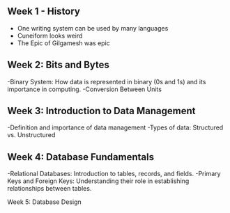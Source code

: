 ## Week 1 - History
- One writing system can be used by many languages
- Cuneiform looks weird
- The Epic of Gilgamesh was epic
## Week 2: Bits and Bytes
-Binary System: How data is represented in binary (0s and 1s) and its importance in computing.
-Conversion Between Units

## Week 3: Introduction to Data Management 
-Definition and importance of data management 
-Types of data: Structured vs. Unstructured

## Week 4: Database Fundamentals
-Relational Databases: Introduction to tables, records, and fields.
-Primary Keys and Foreign Keys: Understanding their role in establishing relationships between tables.

Week 5: Database Design

